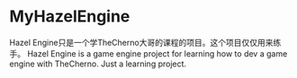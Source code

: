 # MyHazelEngine
Hazel Engine只是一个学TheCherno大哥的课程的项目。这个项目仅仅用来练手。
Hazel Engine is a game engine project for learning how to dev a game engine with TheCherno. Just a learning project.

